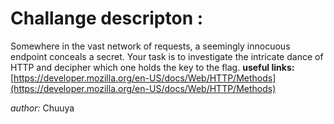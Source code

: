 # Challange descripton :

Somewhere in the vast network of requests, a seemingly innocuous endpoint conceals a secret. Your task is to investigate the intricate dance of HTTP and decipher which one holds the key to the flag.
**useful links:** [https://developer.mozilla.org/en-US/docs/Web/HTTP/Methods](https://developer.mozilla.org/en-US/docs/Web/HTTP/Methods)

*author:* Chuuya
